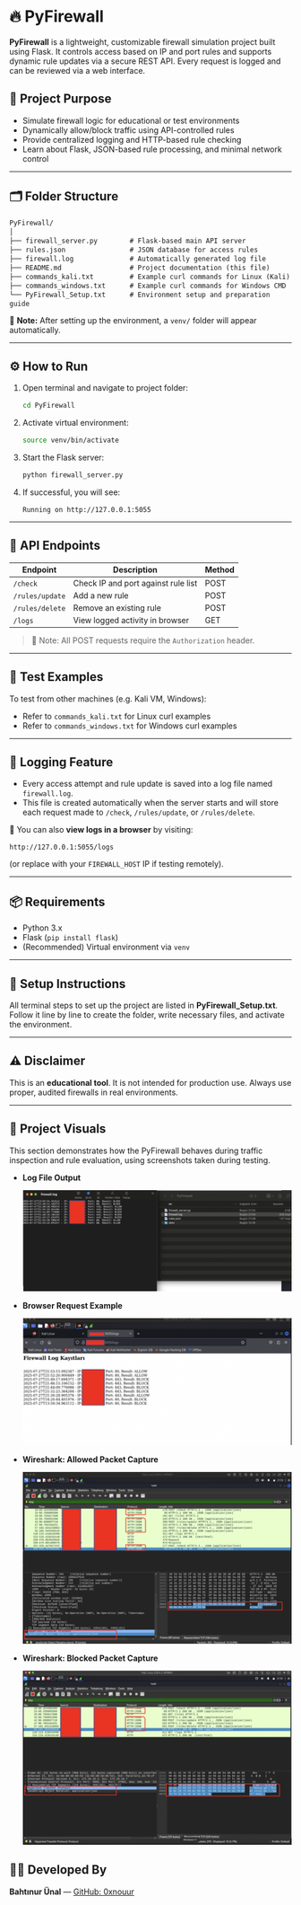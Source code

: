 # 🔥 PyFirewall

**PyFirewall** is a lightweight, customizable firewall simulation project built using Flask. It controls access based on IP and port rules and supports dynamic rule updates via a secure REST API. Every request is logged and can be reviewed via a web interface.

## 🎯 Project Purpose

- Simulate firewall logic for educational or test environments
- Dynamically allow/block traffic using API-controlled rules
- Provide centralized logging and HTTP-based rule checking
- Learn about Flask, JSON-based rule processing, and minimal network control

---

## 🗂️ Folder Structure

```
PyFirewall/
│
├── firewall_server.py        # Flask-based main API server
├── rules.json                # JSON database for access rules
├── firewall.log              # Automatically generated log file
├── README.md                 # Project documentation (this file)
├── commands_kali.txt         # Example curl commands for Linux (Kali)
├── commands_windows.txt      # Example curl commands for Windows CMD
└── PyFirewall_Setup.txt      # Environment setup and preparation guide
```

📁 **Note:** After setting up the environment, a `venv/` folder will appear automatically.

---

## ⚙️ How to Run

1. Open terminal and navigate to project folder:
   ```bash
   cd PyFirewall
   ```

2. Activate virtual environment:
   ```bash
   source venv/bin/activate
   ```

3. Start the Flask server:
   ```bash
   python firewall_server.py
   ```

4. If successful, you will see:
   ```
   Running on http://127.0.0.1:5055
   ```

---

## 🔐 API Endpoints

| Endpoint        | Description                              | Method |
|----------------|------------------------------------------|--------|
| `/check`       | Check IP and port against rule list      | POST   |
| `/rules/update`| Add a new rule                           | POST   |
| `/rules/delete`| Remove an existing rule                  | POST   |
| `/logs`        | View logged activity in browser          | GET    |

> 🔐 Note: All POST requests require the `Authorization` header.

---

## 🧪 Test Examples

To test from other machines (e.g. Kali VM, Windows):

- Refer to `commands_kali.txt` for Linux curl examples
- Refer to `commands_windows.txt` for Windows curl examples

---

## 📄 Logging Feature

- Every access attempt and rule update is saved into a log file named `firewall.log`.
- This file is created automatically when the server starts and will store each request made to `/check`, `/rules/update`, or `/rules/delete`.

🧭 You can also **view logs in a browser** by visiting:
```
http://127.0.0.1:5055/logs
```
(or replace with your `FIREWALL_HOST` IP if testing remotely).

---

## 📦 Requirements

- Python 3.x
- Flask (`pip install flask`)
- (Recommended) Virtual environment via `venv`

---

## 📘 Setup Instructions

All terminal steps to set up the project are listed in **PyFirewall_Setup.txt**. Follow it line by line to create the folder, write necessary files, and activate the environment.

---

## ⚠️ Disclaimer

This is an **educational tool**. It is not intended for production use. Always use proper, audited firewalls in real environments.

---
## 📸 Project Visuals

This section demonstrates how the PyFirewall behaves during traffic inspection and rule evaluation, using screenshots taken during testing.

- **Log File Output**
  
  ![Log File View](images/log_view.png)

- **Browser Request Example**
  
  ![Browser Logs](images/browser_logs.png)

- **Wireshark: Allowed Packet Capture**
  
  ![Wireshark Allow](images/wireshark_allow_response.png)

- **Wireshark: Blocked Packet Capture**
  
  ![Wireshark Block](images/wireshark_rule_delete.png)

## 👩‍💻 Developed By

**Bahtınur Ünal** — [GitHub: 0xnouur](https://github.com/0xnuorr)
